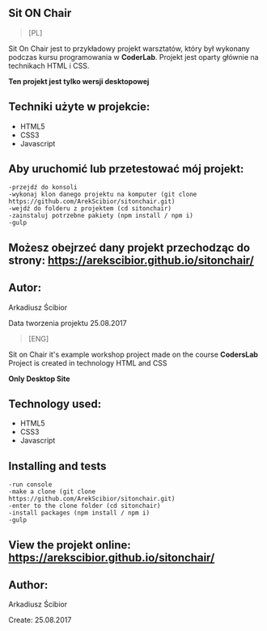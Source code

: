 ## Sit ON Chair

> [PL]

Sit On Chair jest to przykładowy projekt warsztatów, który był wykonany podczas kursu programowania w **CoderLab**.
Projekt jest oparty głównie na technikach HTML i CSS.

**Ten projekt jest tylko wersji desktopowej**



## Techniki użyte w projekcie:
- HTML5
- CSS3
- Javascript

## Aby uruchomić lub przetestować mój projekt:

```
-przejdź do konsoli
-wykonaj klon danego projektu na komputer (git clone https://github.com/ArekScibior/sitonchair.git)
-wejdź do folderu z projektem (cd sitonchair)
-zainstaluj potrzebne pakiety (npm install / npm i)
-gulp
```

## Możesz obejrzeć dany projekt przechodząc do strony: https://arekscibior.github.io/sitonchair/


## Autor:
Arkadiusz Ścibior

Data tworzenia projektu 25.08.2017





> [ENG]

Sit on Chair it's example workshop project made on the course **CodersLab**
Project is created in technology HTML and CSS

**Only Desktop Site**

## Technology used:
- HTML5
- CSS3
- Javascript

## Installing and tests

```
-run console
-make a clone (git clone https://github.com/ArekScibior/sitonchair.git)
-enter to the clone folder (cd sitonchair)
-install packages (npm install / npm i)
-gulp
```


## View the projekt online: https://arekscibior.github.io/sitonchair/


## Author:
Arkadiusz Ścibior

Create: 25.08.2017

